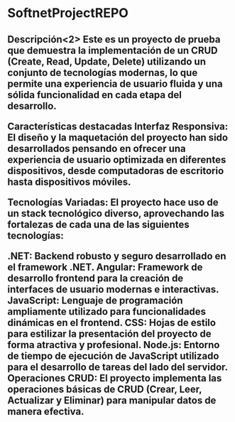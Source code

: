 # SoftnetProjectREPO


<h2>Descripción<2>
Este es un proyecto de prueba que demuestra la implementación de un CRUD (Create, Read, Update, Delete) utilizando un conjunto de tecnologías modernas, lo que permite una experiencia de usuario fluida y una sólida funcionalidad en cada etapa del desarrollo.

Características destacadas
Interfaz Responsiva: El diseño y la maquetación del proyecto han sido desarrollados pensando en ofrecer una experiencia de usuario optimizada en diferentes dispositivos, desde computadoras de escritorio hasta dispositivos móviles.

Tecnologías Variadas: El proyecto hace uso de un stack tecnológico diverso, aprovechando las fortalezas de cada una de las siguientes tecnologías:

.NET: Backend robusto y seguro desarrollado en el framework .NET.
Angular: Framework de desarrollo frontend para la creación de interfaces de usuario modernas e interactivas.
JavaScript: Lenguaje de programación ampliamente utilizado para funcionalidades dinámicas en el frontend.
CSS: Hojas de estilo para estilizar la presentación del proyecto de forma atractiva y profesional.
Node.js: Entorno de tiempo de ejecución de JavaScript utilizado para el desarrollo de tareas del lado del servidor.
Operaciones CRUD: El proyecto implementa las operaciones básicas de CRUD (Crear, Leer, Actualizar y Eliminar) para manipular datos de manera efectiva.
